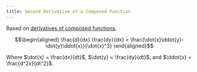 ```yaml
---
title: Second Derivative of a Composed Function
---
```


Based on [derivatives of composed
functions](KBrefDerivativesOfComposedFunctions.org).

$$\begin{aligned}
\frac{d}{dx} \frac{dy}{dx} = \frac{\dot{x}\ddot{y}-\dot{y}\ddot{x}}{\dot{x}^3}
\end{aligned}$$

Where $\dot{x} = \frac{dx}{dt}$, $\dot{y} = \frac{dy}{dt}$, and
$\ddot{x} = \frac{d^2x}{dt^2}$.

